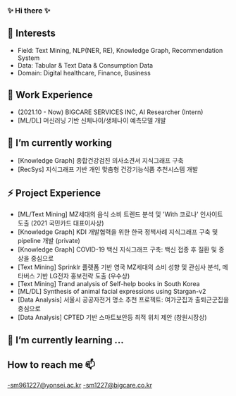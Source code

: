 ### ✨ Hi there ✨

## 👀 Interests 
- Field: Text Mining, NLP(NER, RE), Knowledge Graph, Recommendation System
- Data: Tabular & Text Data & Consumption Data
- Domain: Digital healthcare, Finance, Business 

## 🤹‍ Work Experience
- (2021.10 - Now) BIGCARE SERVICES INC, AI Researcher (Intern)
- [ML/DL] 머신러닝 기반 신체나이/생체나이 예측모델 개발

## 🔭 I’m currently working 
- [Knowledge Graph] 종합건강검진 의사소견서 지식그래프 구축
- [RecSys] 지식그래프 기반 개인 맞춤형 건강기능식품 추천시스템 개발

## ⚡ Project Experience 
- [ML/Text Mining] MZ세대의 음식 소비 트렌드 분석 및 'With 코로나' 인사이트 도출 (2021 국민카드 대표이사상)
- [Knowledge Graph] KDI 개발협력을 위한 한국 정책사례 지식그래프 구축 및 pipeline 개발 (private)
- [Knowledge Graph] COVID-19 백신 지식그래프 구축: 백신 접종 후 질환 및 증상을 중심으로
- [Text Mining] Sprinklr 플랫폼 기반 영국 MZ세대의 소비 성향 및 관심사 분석, 메타버스 기반 LG전자 홍보전략 도출 (우수상)
- [Text Mining] Trand analysis of Self-help books in South Korea
- [ML/DL] Synthesis of animal facial expressions using Stargan-v2
- [Data Analysis] 서울시 공공자전거 명소 추천 프로젝트: 여가군집과 출퇴근군집을 중심으로
- [Data Analysis] CPTED 기반 스마트보안등 최적 위치 제안 (창원시장상)

## 🌱 I’m currently learning ...

## How to reach me 📫
-sm961227@yonsei.ac.kr
-sm1227@bigcare.co.kr
